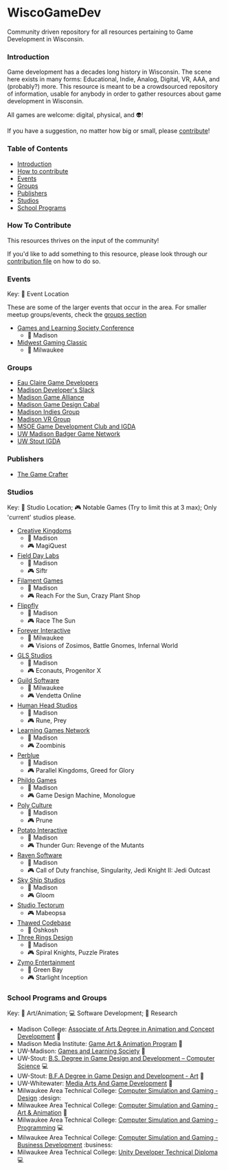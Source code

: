 # WiscoGameDev
Community driven repository for all resources pertaining to Game Development in Wisconsin.


### Introduction
Game development has a decades long history in Wisconsin. The scene here exists in many forms: Educational, Indie, Analog, Digital, VR, AAA, and (probably?) more. This resource is meant to be a crowdsourced repository of information, usable for anybody in order to gather resources about game development in Wisconsin. 

All games are welcome: digital, physical, and :alien:!

If you have a suggestion, no matter how big or small, please [contribute](CONTRIBUTING.md)!


### Table of Contents
- [Introduction](#introduction)
- [How to contribute](#how-to-contribute)
- [Events](#events)
- [Groups](#groups)
- [Publishers](#publishers)
- [Studios](#studios)
- [School Programs](#school-programs-and-groups)


### How To Contribute
This resources thrives on the input of the community!

If you'd like to add something to this resource, please look through our [contribution file](CONTRIBUTING.md) on how to do so.


### Events

Key: :round_pushpin: Event Location

These are some of the larger events that occur in the area. For smaller meetup groups/events, check the [groups section](#groups)
- [Games and Learning Society Conference](http://glsconference.org/)
  - :round_pushpin: Madison
- [Midwest Gaming Classic](https://www.midwestgamingclassic.com/)
  - :round_pushpin: Milwaukee


### Groups
- [Eau Claire Game Developers](http://ecgamedevs.tumblr.com/)
- [Madison Developer's Slack](https://madisongamedev.slack.com/messages/gamedev/)
- [Madison Game Alliance](http://madisongamealliance.com/index.html)
- [Madison Game Design Cabal](http://www.meetup.com/madcabal/)
- [Madison Indies Group](https://www.facebook.com/groups/madisonindies/)
- [Madison VR Group](http://www.meetup.com/Madison-VR/)
- [MSOE Game Development Club and IGDA](https://www.facebook.com/MSOEGameDevClub/)
- [UW Madison Badger Game Network](https://www.facebook.com/groups/badgergamenetwork/)
- [UW Stout IGDA](https://www.facebook.com/uwstoutigda)


### Publishers
- [The Game Crafter](https://www.thegamecrafter.com/)


### Studios

Key: :round_pushpin: Studio Location; :video_game: Notable Games (Try to limit this at 3 max); Only 'current' studios please.

- [Creative Kingdoms](http://www.creativekingdoms.com/)
  - :round_pushpin: Madison
  - :video_game: MagiQuest
- [Field Day Labs](http://wid.wisc.edu/research/fielddaylab/)
  - :round_pushpin: Madison
  - :video_game: Siftr
- [Filament Games](https://www.filamentgames.com/)
  - :round_pushpin: Madison
  - :video_game: Reach For the Sun, Crazy Plant Shop
- [Flippfly](http://flippfly.com/)
  - :round_pushpin: Madison
  - :video_game: Race The Sun
- [Forever Interactive](http://foreverinteractive.com/)
  - :round_pushpin: Milwaukee
  - :video_game: Visions of Zosimos, Battle Gnomes, Infernal World
- [GLS Studios](http://www.glsstudios.com/)
  - :round_pushpin: Madison
  - :video_game: Econauts, Progenitor X
- [Guild Software](http://www.guildsoftware.com/)
  - :round_pushpin: Milwaukee
  - :video_game: Vendetta Online
- [Human Head Studios](http://www.humanhead.com/)
  - :round_pushpin: Madison
  - :video_game: Rune, Prey
- [Learning Games Network](http://learninggamesnetwork.org/)
  - :round_pushpin: Madison
  - :video_game: Zoombinis
- [Perblue](http://www.perblue.com/)
  - :round_pushpin: Madison
  - :video_game: Parallel Kingdoms, Greed for Glory
- [Phildo Games](http://phildogames.com/)
  - :round_pushpin: Madison
  - :video_game: Game Design Machine, Monologue
- [Poly Culture](http://www.polyculture.co/)
  - :round_pushpin: Madison
  - :video_game: Prune
- [Potato Interactive](http://rottentater.com/)
  - :round_pushpin: Madison
  - :video_game: Thunder Gun: Revenge of the Mutants
- [Raven Software](http://www.ravensoftware.com/)
  - :round_pushpin: Madison
  - :video_game: Call of Duty franchise, Singularity, Jedi Knight II: Jedi Outcast
- [Sky Ship Studios](http://www.skyshipstudios.com/)
  - :round_pushpin: Madison
  - :video_game: Gloom
- [Studio Tectorum](http://www.studiotectorum.com)
  - :video_game: Mabeopsa
- [Thawed Codebase](http://www.thawedcodebase.com/)
  - :round_pushpin: Oshkosh
- [Three Rings Design](http://www.threerings.net/)
  - :round_pushpin: Madison
  - :video_game: Spiral Knights, Puzzle Pirates
- [Zymo Entertainment](http://www.zymoent.com/)
  - :round_pushpin: Green Bay
  - :video_game: Starlight Inception


### School Programs and Groups

Key: :art: Art/Animation; :computer: Software Development; :apple: Research

- Madison College: [Associate of Arts Degree in Animation and Concept Development](http://madisoncollege.edu/program-info/animation) :art:
- Madison Media Institute: [Game Art & Animation Program](http://www.mediainstitute.edu/video-game-design-school-madison) :art:
- UW-Madison: [Games and Learning Society](http://www.gameslearningsociety.org/) :apple:
- UW-Stout: [B.S. Degree in Game Design and Development – Computer Science](http://www.uwstout.edu/programs/bsgdd/) :computer:
- UW-Stout: [B.F.A Degree in Game Design and Development - Art](http://www.uwstout.edu/programs/bfagdd/) :art:
- UW-Whitewater: [Media Arts And Game Development](http://www.uww.edu/cac/magd) :art:
- Milwaukee Area Technical College: [Computer Simulation and Gaming - Design](http://www.matc.edu/media_creative_arts/degrees/computer-simulation-gaming.cfm) :design:
- Milwaukee Area Technical College: [Computer Simulation and Gaming - Art & Animation](http://www.matc.edu/media_creative_arts/degrees/computer-simulation-gaming.cfm) :art:
- Milwaukee Area Technical College: [Computer Simulation and Gaming - Programming](http://www.matc.edu/media_creative_arts/degrees/computer-simulation-gaming.cfm) :computer:
- Milwaukee Area Technical College: [Computer Simulation and Gaming - Business Development](http://www.matc.edu/media_creative_arts/degrees/computer-simulation-gaming.cfm) :business:
- Milwaukee Area Technical College: [Unity Developer Technical Diploma](http://www.matc.edu/media_creative_arts/diplomas/unity-developer.cfm) :computer:
